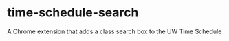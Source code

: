 time-schedule-search
====================

A Chrome extension that adds a class search box to the UW Time Schedule
